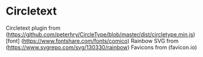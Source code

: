 # Circletext

Circletext plugin from (https://github.com/peterhry/CircleType/blob/master/dist/circletype.min.js)
[font] (https://www.fontshare.com/fonts/comico)
Rainbow SVG from (https://www.svgrepo.com/svg/130330/rainbow)
Favicons from (favicon.io)